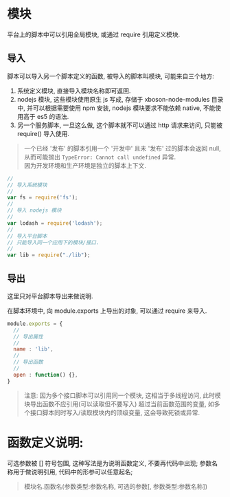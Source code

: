# 模块

平台上的脚本中可以引用全局模块, 或通过 require 引用定义模块.


## 导入

脚本可以导入另一个脚本定义的函数, 被导入的脚本叫模块, 可能来自三个地方:

1. 系统定义模块, 直接导入模块名称即可返回.
2. nodejs 模块, 这些模块使用原生 js 写成, 存储于 xboson-node-modules 目录中, 并可以根据需要使用 npm 安装, nodejs 模块要求不能依赖 native, 不能使用高于 es5 的语法.
3. 另一个服务脚本, 一旦这么做, 这个脚本就不可以通过 http 请求来访问, 只能被 require() 导入使用.

> 一个已经 '发布' 的脚本引用一个 '开发中' 且未 '发布' 过的脚本会返回 null,   
> 从而可能抛出 `TypeError: Cannot call undefined` 异常.   
> 因为开发环境和生产环境是独立的脚本上下文.


```javascript
//
// 导入系统模块
//
var fs = require('fs');
//
// 导入 nodejs 模块
//
var lodash = require('lodash');
//
// 导入平台脚本
// 只能导入同一个应用下的模块/接口.
//
var lib = require("./lib");
```


## 导出

这里只对平台脚本导出来做说明.

在脚本环境中, 向 module.exports 上导出的对象, 可以通过 require 来导入.

```javascript
module.exports = {
  //
  // 导出属性
  //
  name : 'lib',
  //
  // 导出函数
  //
  open : function() {},
}
```

> 注意: 因为多个接口脚本可以引用同一个模块, 这相当于多线程访问, 
> 此时模块导出函数不应引用(可以读取但不要写入) 超过当前函数范围的变量,
> 如多个接口脚本同时写入/读取模块内的顶级变量, 这会导致死锁或异常.


# 函数定义说明: 

可选参数被 [] 符号包围, 这种写法是为说明函数定义, 不要再代码中出现; 
参数名称用于做说明引用, 代码中的形参可以任意起名;

> 模块名.函数名(参数类型:参数名称, 可选的参数[, 参数类型:参数名称])  

